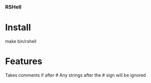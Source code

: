 ### RSHell


# Install
make
bin/rshell


# Features
  Takes comments if after \#
  Any strings after the \# sign will be ignored
